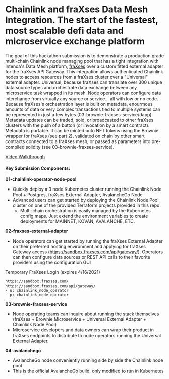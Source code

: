 # Chainlink and fraXses Data Mesh Integration. The start of the fastest, most scalable defi data and microservice exchange platform

The goal of this hackathon submission is to demonstrate a production grade multi-chain Chainlink node managing pool that has a tight integration with Intenda's Data Mesh platform, [fraXses](https://www.intenda.tech/fraxses/) over a custom fitted external adapter for the fraXses API Gateway. This integration allows authenticated Chainlink nodes to access resources from a fraXses cluster over a "Universal" external adapter. Universal, because fraXses can translate over 300 unique data source types and orchestrate data exchange between any microservice task wrapped in its mesh. Node operators can configure data interchange from virtually any source or service... all with low or no code. Because fraXses's orchestration layer is built on metadata, enourmous amounts of data or very complex transactions tied to multiple systems can be represented in just a few bytes (03-brownie-fraxses-service/dapp). Metadata updates can be traded, sold, or broadcasted to other fraXses clusters with the push of a button (or invocation by a smart contract). Metadata is portable. It can be minted onto NFT tokens using the Brownie wrapper for fraXses (see part 2), validated on chain by other smart contracts connected to a fraXses mesh, or passed as parameters into pre-compiled solidity (see 03-brownie-fraxses-service).

[Video Walkthrough](https://youtu.be/MJ4Ve0Hknl0)

#### Key Submission Components:
<strong>01-chainlink-operator-node-pool</strong>
- Quickly deploy a 3 node Kubernetes cluster running the Chainlink Node Pool + Postgres, fraXses External Adapter, AvalancheGo Node 
- Advanced users can get started by deploying the Chainlink Node Pool cluster on one of the provided Terraform projects provided in this repo.  
  - Multi-chain orchestration is easily managed by the Kubernetes config maps. Just extend the environment variables to create deployments for MAINNET, KOVAN, AVALANCHE, ETC.

<strong>02-fraxses-external-adapter</strong>
- Node operators can get started by running the fraXses External Adapter on their preferred hosting environment and applying for fraXses Gateway access (https://sandbox.fraxses.com/api/gateway/). Operators can then configure data sources or REST API calls to their favorite providers using the configuration GUI

Temporary FraXses Login (expires 4/16/2021)

```
https://sandbox.fraxses.com/
https://sandbox.fraxses.com/api/gateway/
- u: chainlink_node_operator
- p: chainlink_node_operator
```

<strong>03-brownie-fraxses-service</strong>
- Node operating teams can inquire about running the stack themselves (fraXses + Brownie Microservice + Universal External Adapter + Chainlink Node Pool)
- Microservice developers and data owners can wrap their product in fraXses endpoints to distribute to node operators running the Universal External Adapter.

<strong>04-avalanchego</strong>
- AvalancheGo node conveniently running side by side the Chainlink node pool
- This is the official AvalancheGo build, only modified to run in Kubernetes
